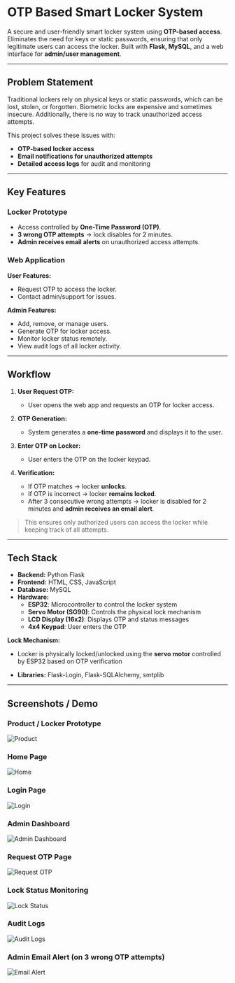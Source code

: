 # OTP Based Smart Locker System

A secure and user-friendly smart locker system using **OTP-based access**. Eliminates the need for keys or static passwords, ensuring that only legitimate users can access the locker. Built with **Flask, MySQL**, and a web interface for **admin/user management**.

---

## Problem Statement

Traditional lockers rely on physical keys or static passwords, which can be lost, stolen, or forgotten. Biometric locks are expensive and sometimes insecure. Additionally, there is no way to track unauthorized access attempts.  

This project solves these issues with:
- **OTP-based locker access**
- **Email notifications for unauthorized attempts**
- **Detailed access logs** for audit and monitoring

---

## Key Features

### Locker Prototype
- Access controlled by **One-Time Password (OTP)**.
- **3 wrong OTP attempts** → lock disables for 2 minutes.
- **Admin receives email alerts** on unauthorized access attempts.

### Web Application

**User Features:**
- Request OTP to access the locker.
- Contact admin/support for issues.

**Admin Features:**
- Add, remove, or manage users.
- Generate OTP for locker access.
- Monitor locker status remotely.
- View audit logs of all locker activity.

---

## Workflow

1. **User Request OTP:**  
   - User opens the web app and requests an OTP for locker access.  

2. **OTP Generation:**  
   - System generates a **one-time password** and displays it to the user.  

3. **Enter OTP on Locker:**  
   - User enters the OTP on the locker keypad.  

4. **Verification:**  
   - If OTP matches → locker **unlocks**.  
   - If OTP is incorrect → locker **remains locked**.  
   - After 3 consecutive wrong attempts → locker is disabled for 2 minutes and **admin receives an email alert**.  

> This ensures only authorized users can access the locker while keeping track of all attempts.

---


## Tech Stack

- **Backend:** Python Flask  
- **Frontend:** HTML, CSS, JavaScript  
- **Database:** MySQL  
- **Hardware:** 
  - **ESP32**: Microcontroller to control the locker system  
  - **Servo Motor (SG90)**: Controls the physical lock mechanism  
  - **LCD Display (16x2)**: Displays OTP and status messages  
  - **4x4 Keypad**: User enters the OTP  

**Lock Mechanism:**  
- Locker is physically locked/unlocked using the **servo motor** controlled by ESP32 based on OTP verification  

- **Libraries:** Flask-Login, Flask-SQLAlchemy, smtplib  

---

## Screenshots / Demo

### Product / Locker Prototype
![Product](images/product.png)

### Home Page
![Home](images/home.png)

### Login Page
![Login](images/login.png)

### Admin Dashboard
![Admin Dashboard](images/user_dashboard.png)

### Request OTP Page
![Request OTP](images/otp.png)

### Lock Status Monitoring
![Lock Status](images/lock_status.png)

### Audit Logs
![Audit Logs](images/lock_log.png)

### Admin Email Alert (on 3 wrong OTP attempts)
![Email Alert](images/mail.png)
